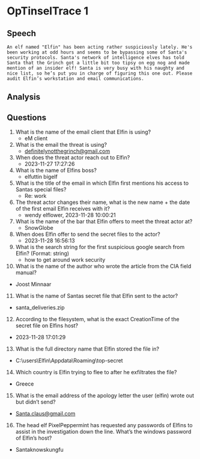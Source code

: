 # OpTinselTrace 1

## Speech
```
An elf named "Elfin" has been acting rather suspiciously lately. He's been working at odd hours and seems to be bypassing some of Santa's security protocols. Santa's network of intelligence elves has told Santa that the Grinch got a little bit too tipsy on egg nog and made mention of an insider elf! Santa is very busy with his naughty and nice list, so he’s put you in charge of figuring this one out. Please audit Elfin’s workstation and email communications.
```

## Analysis


## Questions
1. What is the name of the email client that Elfin is using?
   - eM client
2. What is the email the threat is using?
   - definitelynotthegrinch@gmail.com
3. When does the threat actor reach out to Elfin?
   - 2023-11-27 17:27:26
4. What is the name of Elfins boss?
   - elfuttin bigelf
5. What is the title of the email in which Elfin first mentions his access to Santas special files?
   - Re: work
6. The threat actor changes their name, what is the new name + the date of the first email Elfin receives with it?
   - wendy elflower, 2023-11-28 10:00:21
7. What is the name of the bar that Elfin offers to meet the threat actor at?
   - SnowGlobe
8. When does Elfin offer to send the secret files to the actor?
   - 2023-11-28 16:56:13
9. What is the search string for the first suspicious google search from Elfin? (Format: string)
   - how to get around work security
10. What is the name of the author who wrote the article from the CIA field manual?
   - Joost Minnaar
11. What is the name of Santas secret file that Elfin sent to the actor?
   - santa_deliveries.zip
12. According to the filesystem, what is the exact CreationTime of the secret file on Elfins host?
   - 2023-11-28 17:01:29
13. What is the full directory name that Elfin stored the file in?
   - C:\users\Elfin\Appdata\Roaming\top-secret
14. Which country is Elfin trying to flee to after he exfiltrates the file?
   - Greece
15. What is the email address of the apology letter the user (elfin) wrote out but didn’t send?
   - Santa.claus@gmail.com
16. The head elf PixelPeppermint has requested any passwords of Elfins to assist in the investigation down the line. What’s the windows password of Elfin’s host?
   - Santaknowskungfu